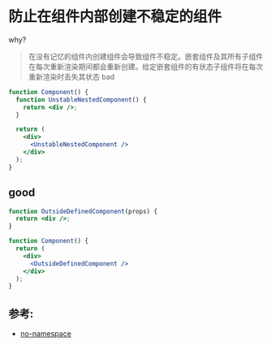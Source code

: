 # 防止在组件内部创建不稳定的组件

why?

> 在没有记忆的组件内创建组件会导致组件不稳定。嵌套组件及其所有子组件在每次重新渲染期间都会重新创建。给定嵌套组件的有状态子组件将在每次重新渲染时丢失其状态
> bad

```jsx
function Component() {
  function UnstableNestedComponent() {
    return <div />;
  }

  return (
    <div>
      <UnstableNestedComponent />
    </div>
  );
}
```

## good

```jsx
function OutsideDefinedComponent(props) {
  return <div />;
}

function Component() {
  return (
    <div>
      <OutsideDefinedComponent />
    </div>
  );
}
```

## 参考:

- [no-namespace](https://github.com/jsx-eslint/eslint-plugin-react/blob/c42b624d0fb9ad647583a775ab9751091eec066f/docs/rules/no-namespace)
